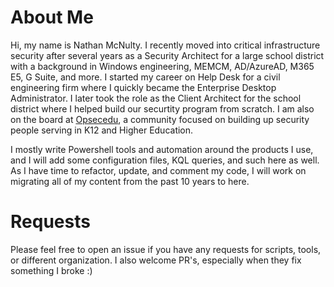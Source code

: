# 
# About Me
Hi, my name is Nathan McNulty. I recently moved into critical infrastructure security after several years as a Security Architect for a large school district with a background in Windows engineering, MEMCM, AD/AzureAD, M365 E5, G Suite, and more. I started my career on Help Desk for a civil engineering firm where I quickly became the Enterprise Desktop Administrator. I later took the role as the Client Architect for the school district where I helped build our securtity program from scratch. I am also on the board at [Opsecedu](https://www.opsecedu.com), a community focused on building up security people serving in K12 and Higher Education.

I mostly write Powershell tools and automation around the products I use, and I will add some configuration files, KQL queries, and such here as well. As I have time to refactor, update, and comment my code, I will work on migrating all of my content from the past 10 years to here.


# 
# Requests
Please feel free to open an issue if you have any requests for scripts, tools, or different organization. I also welcome PR's, especially when they fix something I broke :)

# 
